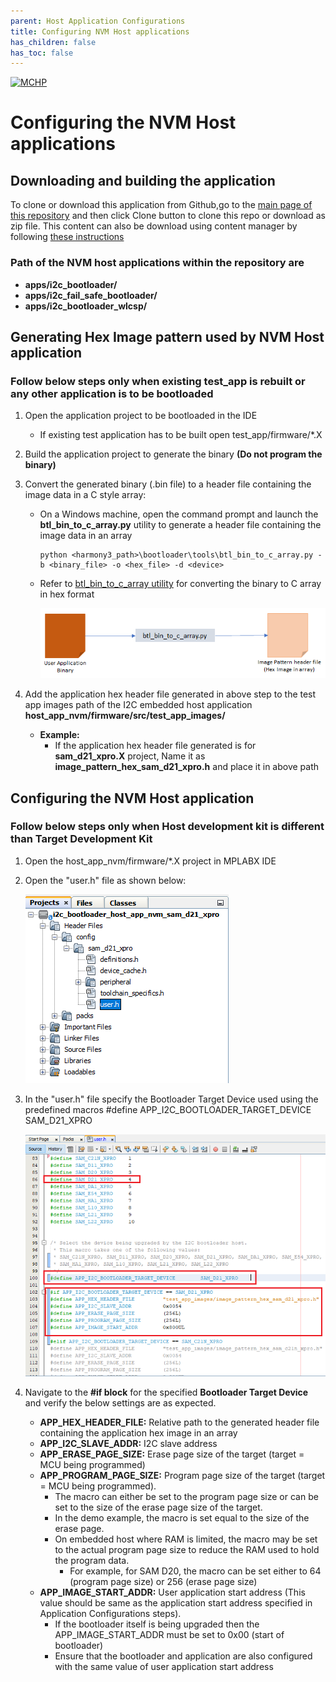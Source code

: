 ```yaml
---
parent: Host Application Configurations
title: Configuring NVM Host applications
has_children: false
has_toc: false
---
```


[![MCHP](https://www.microchip.com/ResourcePackages/Microchip/assets/dist/images/logo.png)](https://www.microchip.com)

# Configuring the NVM Host applications

## Downloading and building the application

To clone or download this application from Github,go to the [main page of this repository](https://github.com/Microchip-MPLAB-Harmony/bootloader_apps_i2c) and then click Clone button to clone this repo or download as zip file. This content can also be download using content manager by following [these instructions](https://github.com/Microchip-MPLAB-Harmony/contentmanager/wiki)

### Path of the NVM host applications within the repository are
- **apps/i2c_bootloader/**
- **apps/i2c_fail_safe_bootloader/**
- **apps/i2c_bootloader_wlcsp/**

## Generating Hex Image pattern used by NVM Host application

### Follow below steps only when existing test_app is rebuilt or any other application is to be bootloaded

1. Open the application project to be bootloaded in the IDE
    - If existing test application has to be built open test_app/firmware/*.X

2. Build the application project to generate the binary **(Do not program the binary)**

3. Convert the generated binary (.bin file) to a header file containing the image data in a C style array:
    - On a Windows machine, open the command prompt and launch the **btl_bin_to_c_array.py** utility to generate a header file containing the image data in an array

          python <harmony3_path>\bootloader\tools\btl_bin_to_c_array.py -b <binary_file> -o <hex_file> -d <device>

    - Refer to [btl_bin_to_c_array utility](../../tools/docs/readme_btl_bin_to_c_array.md) for converting the binary to C array in hex format

        ![bin_to_c_array](../../tools/docs/images/btl_bin_to_c_array.png)

4. Add the application hex header file generated in above step to the test app images path of the I2C embedded host application **host_app_nvm/firmware/src/test_app_images/**

    - **Example:**
        - If the application hex header file generated is for **sam_d21_xpro.X** project, Name it as **image_pattern_hex_sam_d21_xpro.h** and place it in above path

## Configuring the NVM Host application

### Follow below steps only when Host development kit is different than Target Development Kit

1. Open the host_app_nvm/firmware/*.X project in MPLABX IDE

2. Open the "user.h" file as shown below:

    ![i2c_bootloader_host_app_nvm_user_ide](./images/i2c_bootloader_host_app_nvm_user_ide.png)

3. In the "user.h" file specify the Bootloader Target Device used using the predefined macros
       #define APP_I2C_BOOTLOADER_TARGET_DEVICE     SAM_D21_XPRO

    ![i2c_bootloader_host_app_nvm_user_config](./images/i2c_bootloader_host_app_nvm_user_config.png)

4. Navigate to the **#if block** for the specified **Bootloader Target Device** and verify the below settings are as expected.

    - **APP_HEX_HEADER_FILE:** Relative path to the generated header file containing the application hex image in an array
    - **APP_I2C_SLAVE_ADDR:** I2C slave address
    - **APP_ERASE_PAGE_SIZE:** Erase page size of the target (target = MCU being programmed)
    - **APP_PROGRAM_PAGE_SIZE:** Program page size of the target (target = MCU being programmed).
        - The macro can either be set to the program page size or can be set to the size of the erase page size of the target.
        - In the demo example, the macro is set equal to the size of the erase page.
        - On embedded host where RAM is limited, the macro may be set to the actual program page size to reduce the RAM used to hold the program data.
            - For example, for SAM D20, the macro can be set either to 64 (program page size) or 256 (erase page size)
    - **APP_IMAGE_START_ADDR:** User application start address (This value should be same as the application start address specified in Application Configurations steps).
        - If the bootloader itself is being upgraded then the APP_IMAGE_START_ADDR must be set to 0x00 (start of bootloader)
        - Ensure that the bootloader and application are also configured with the same value of user application start address
